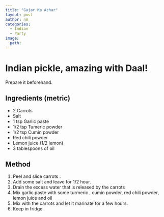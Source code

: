 ```yaml
---
title: "Gajar Ka Achar"
layout: post
author: nm
categories:
  - Indian
  - Party
image: 
  path:
---
```

# Indian pickle, amazing with Daal!

Prepare it beforehand. 

## Ingredients (metric)

- 2 Carrots
- Salt
- 1 tsp Garlic paste
- 1/2 tsp Tumeric powder
- 1/2 tsp Cumin powder
- Red chili powder
- Lemon juice (1/2 lemon)
- 3 tablespoons of oil 


## Method

1. Peel and slice carrots .
2. Add some salt and leave for 1/2 hour. 
3. Drain the excess water that is released by the carrots
4. Mix garlic paste with some turmeric ,  cumin powder, red chili powder, lemon juice and oil
5. Mix with the carrots and let it marinate for a few hours.
6. Keep in fridge



